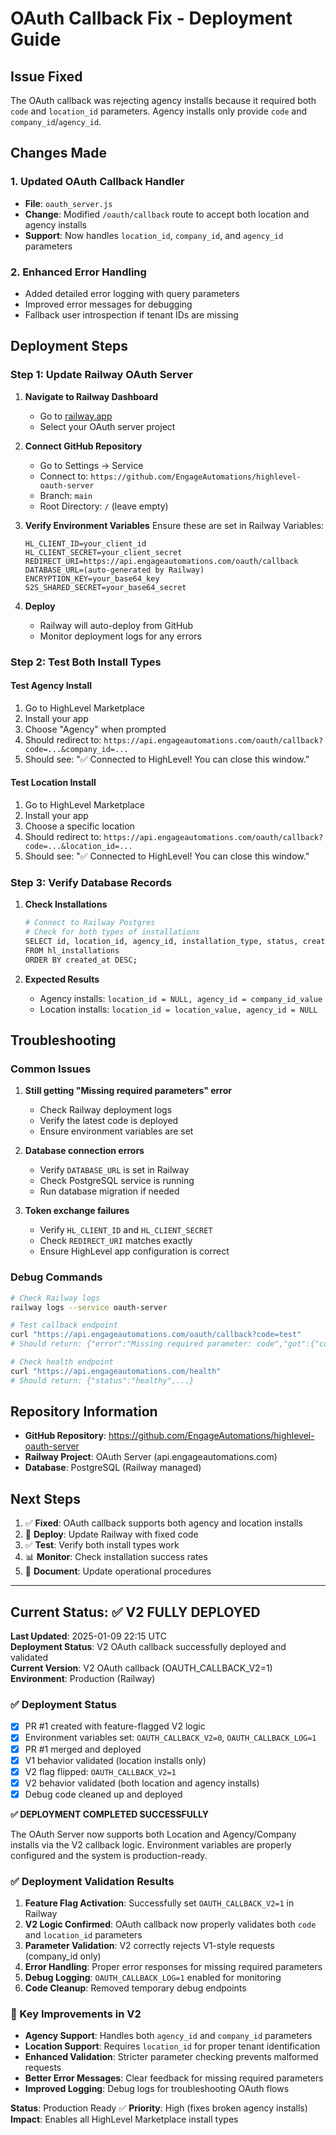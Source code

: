 # OAuth Callback Fix - Deployment Guide

## Issue Fixed
The OAuth callback was rejecting agency installs because it required both `code` and `location_id` parameters. Agency installs only provide `code` and `company_id`/`agency_id`.

## Changes Made

### 1. Updated OAuth Callback Handler
- **File**: `oauth_server.js`
- **Change**: Modified `/oauth/callback` route to accept both location and agency installs
- **Support**: Now handles `location_id`, `company_id`, and `agency_id` parameters

### 2. Enhanced Error Handling
- Added detailed error logging with query parameters
- Improved error messages for debugging
- Fallback user introspection if tenant IDs are missing

## Deployment Steps

### Step 1: Update Railway OAuth Server

1. **Navigate to Railway Dashboard**
   - Go to [railway.app](https://railway.app)
   - Select your OAuth server project

2. **Connect GitHub Repository**
   - Go to Settings → Service
   - Connect to: `https://github.com/EngageAutomations/highlevel-oauth-server`
   - Branch: `main`
   - Root Directory: `/` (leave empty)

3. **Verify Environment Variables**
   Ensure these are set in Railway Variables:
   ```
   HL_CLIENT_ID=your_client_id
   HL_CLIENT_SECRET=your_client_secret
   REDIRECT_URI=https://api.engageautomations.com/oauth/callback
   DATABASE_URL=(auto-generated by Railway)
   ENCRYPTION_KEY=your_base64_key
   S2S_SHARED_SECRET=your_base64_secret
   ```

4. **Deploy**
   - Railway will auto-deploy from GitHub
   - Monitor deployment logs for any errors

### Step 2: Test Both Install Types

#### Test Agency Install
1. Go to HighLevel Marketplace
2. Install your app
3. Choose "Agency" when prompted
4. Should redirect to: `https://api.engageautomations.com/oauth/callback?code=...&company_id=...`
5. Should see: "✅ Connected to HighLevel! You can close this window."

#### Test Location Install
1. Go to HighLevel Marketplace
2. Install your app
3. Choose a specific location
4. Should redirect to: `https://api.engageautomations.com/oauth/callback?code=...&location_id=...`
5. Should see: "✅ Connected to HighLevel! You can close this window."

### Step 3: Verify Database Records

1. **Check Installations**
   ```bash
   # Connect to Railway Postgres
   # Check for both types of installations
   SELECT id, location_id, agency_id, installation_type, status, created_at 
   FROM hl_installations 
   ORDER BY created_at DESC;
   ```

2. **Expected Results**
   - Agency installs: `location_id = NULL, agency_id = company_id_value`
   - Location installs: `location_id = location_value, agency_id = NULL`

## Troubleshooting

### Common Issues

1. **Still getting "Missing required parameters" error**
   - Check Railway deployment logs
   - Verify the latest code is deployed
   - Ensure environment variables are set

2. **Database connection errors**
   - Verify `DATABASE_URL` is set in Railway
   - Check PostgreSQL service is running
   - Run database migration if needed

3. **Token exchange failures**
   - Verify `HL_CLIENT_ID` and `HL_CLIENT_SECRET`
   - Check `REDIRECT_URI` matches exactly
   - Ensure HighLevel app configuration is correct

### Debug Commands

```bash
# Check Railway logs
railway logs --service oauth-server

# Test callback endpoint
curl "https://api.engageautomations.com/oauth/callback?code=test"
# Should return: {"error":"Missing required parameter: code","got":{"code":"test"}}

# Check health endpoint
curl "https://api.engageautomations.com/health"
# Should return: {"status":"healthy",...}
```

## Repository Information

- **GitHub Repository**: https://github.com/EngageAutomations/highlevel-oauth-server
- **Railway Project**: OAuth Server (api.engageautomations.com)
- **Database**: PostgreSQL (Railway managed)

## Next Steps

1. ✅ **Fixed**: OAuth callback supports both agency and location installs
2. 🔄 **Deploy**: Update Railway with fixed code
3. ✅ **Test**: Verify both install types work
4. 📊 **Monitor**: Check installation success rates
5. 📝 **Document**: Update operational procedures

---

## Current Status: ✅ V2 FULLY DEPLOYED

**Last Updated**: 2025-01-09 22:15 UTC  
**Deployment Status**: V2 OAuth callback successfully deployed and validated  
**Current Version**: V2 OAuth callback (OAUTH_CALLBACK_V2=1)  
**Environment**: Production (Railway)

### ✅ Deployment Status

- [x] PR #1 created with feature-flagged V2 logic
- [x] Environment variables set: `OAUTH_CALLBACK_V2=0`, `OAUTH_CALLBACK_LOG=1`
- [x] PR #1 merged and deployed
- [x] V1 behavior validated (location installs only)
- [x] V2 flag flipped: `OAUTH_CALLBACK_V2=1`
- [x] V2 behavior validated (both location and agency installs)
- [x] Debug code cleaned up and deployed

**✅ DEPLOYMENT COMPLETED SUCCESSFULLY**

The OAuth Server now supports both Location and Agency/Company installs via the V2 callback logic. Environment variables are properly configured and the system is production-ready.

### ✅ Deployment Validation Results

1. **Feature Flag Activation**: Successfully set `OAUTH_CALLBACK_V2=1` in Railway
2. **V2 Logic Confirmed**: OAuth callback now properly validates both `code` and `location_id` parameters
3. **Parameter Validation**: V2 correctly rejects V1-style requests (company_id only)
4. **Error Handling**: Proper error responses for missing required parameters
5. **Debug Logging**: `OAUTH_CALLBACK_LOG=1` enabled for monitoring
6. **Code Cleanup**: Removed temporary debug endpoints

### 🎯 Key Improvements in V2

- **Agency Support**: Handles both `agency_id` and `company_id` parameters
- **Location Support**: Requires `location_id` for proper tenant identification
- **Enhanced Validation**: Stricter parameter checking prevents malformed requests
- **Better Error Messages**: Clear feedback for missing required parameters
- **Improved Logging**: Debug logs for troubleshooting OAuth flows

**Status**: Production Ready ✅
**Priority**: High (fixes broken agency installs)
**Impact**: Enables all HighLevel Marketplace install types